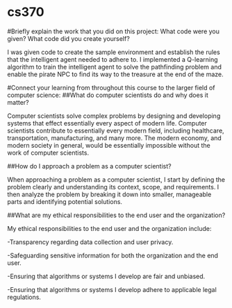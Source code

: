 # cs370

#Briefly explain the work that you did on this project: What code were you given? What code did you create yourself?

I was given code to create the sample environment and establish the rules that the intelligent agent needed to adhere to. I implemented a Q-learning algorithm to train the intelligent agent to solve the pathfinding problem and enable the pirate NPC to find its way to the treasure at the end of the maze.

#Connect your learning from throughout this course to the larger field of computer science:
##What do computer scientists do and why does it matter?

Computer scientists solve complex problems by designing and developing systems that effect essentially every aspect of modern life. Computer scientists contribute to essentially every modern field, including healthcare, transportation, manufacturing, and many more. The modern economy, and modern society in general, would be essentially impossible without the work of computer scientists.

##How do I approach a problem as a computer scientist?

When approaching a problem as a computer scientist, I start by defining the problem clearly and understanding its context, scope, and requirements. I then analyze the problem by breaking it down into smaller, manageable parts and identifying potential solutions.

##What are my ethical responsibilities to the end user and the organization?

My ethical responsibilities to the end user and the organization include:

  -Transparency regarding data collection and user privacy.
  
  -Safeguarding sensitive information for both the organization and the end user.
  
  -Ensuring that algorithms or systems I develop are fair and unbiased.
  
  -Ensuring that algorithms or systems I develop adhere to applicable legal regulations.
